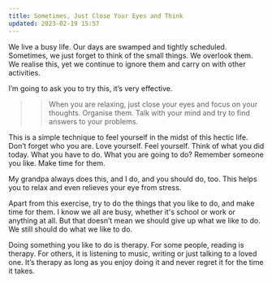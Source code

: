 ```yaml
---
title: Sometimes, Just Close Your Eyes and Think
updated: 2023-02-19 15:57
---
```


We live a busy life. Our days are swamped and tightly scheduled. Sometimes, we just forget to think of the small things. We overlook them. We realise this, yet we continue to ignore them and carry on with other activities.

I’m going to ask you to try this, it’s very effective.

> > When you are relaxing, just close your eyes and focus on your thoughts. Organise them. Talk with your mind and try to find answers to your problems.

This is a simple technique to feel yourself in the midst of this hectic life. Don’t forget who you are. Love yourself. Feel yourself. Think of what you did today. What you have to do. What you are going to do? Remember someone you like. Make time for them.

My grandpa always does this, and I do, and you should do, too. This helps you to relax and even relieves your eye from stress.

Apart from this exercise, try to do the things that you like to do, and make time for them. I know we all are busy, whether it's school or work or anything at all. But that doesn’t mean we should give up what we like to do. We still should do what we like to do.

Doing something you like to do is therapy. For some people, reading is therapy. For others, it is listening to music, writing or just talking to a loved one. It’s therapy as long as you enjoy doing it and never regret it for the time it takes.
